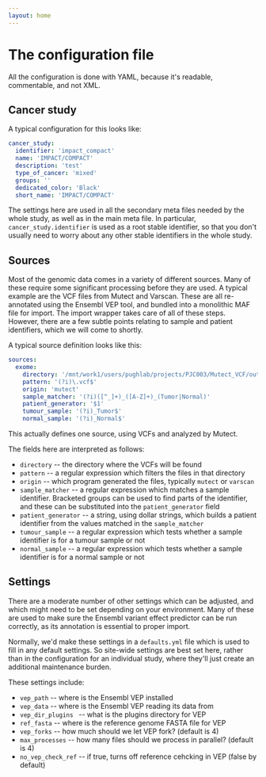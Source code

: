 ```yaml
---
layout: home
---
```


# The configuration file

All the configuration is done with YAML, because it's readable, commentable, and not XML.

## Cancer study

A typical configuration for this looks like:

```yaml
cancer_study:
  identifier: 'impact_compact'
  name: 'IMPACT/COMPACT'
  description: 'test'
  type_of_cancer: 'mixed'
  groups: ''
  dedicated_color: 'Black'
  short_name: 'IMPACT/COMPACT'
```

The settings here are used in all the secondary meta files needed by the whole study, as well as in the main meta file. In particular, `cancer_study.identifier` is used as a root stable identifier, so that you don't usually need to worry about any other stable identifiers in the whole study.

## Sources

Most of the genomic data comes in a variety of different sources. Many of these require some significant processing before they are used. A typical example are the VCF files from Mutect and Varscan. These are all re-annotated using the Ensembl VEP tool, and bundled into a monolithic MAF file for import. The import wrapper takes care of all of these steps. However, there are a few subtle points relating to sample and patient identifiers, which we will come to shortly.

A typical source definition looks like this:

```yaml
sources:
  exome:
    directory: '/mnt/work1/users/pughlab/projects/PJC003/Mutect_VCF/output/PASS'
    pattern: '(?i)\.vcf$'
    origin: 'mutect'
    sample_matcher: '(?i)([^_]+)_([A-Z]+)_(Tumor|Normal)'
    patient_generator: '$1'
    tumour_sample: '(?i)_Tumor$'
    normal_sample: '(?i)_Normal$'
```

This actually defines one source, using VCFs and analyzed by Mutect.

The fields here are interpreted as follows:

 * `directory` -- the directory where the VCFs will be found
 * `pattern` -- a regular expression which filters the files in that directory
 * `origin` -- which program generated the files, typically `mutect` or `varscan`
 * `sample_matcher` -- a regular expression which matches a sample identifier. Bracketed groups can be used to find parts of the identifier, and these can be substituted into the `patient_generator` field
 * `patient_generator` -- a string, using dollar strings, which builds a patient identifier from the values matched in the `sample_matcher`
 * `tumour_sample` -- a regular expression which tests whether a sample identifier is for a tumour sample or not
 * `normal_sample` -- a regular expression which tests whether a sample identifier is for a normal sample or not

## Settings

There are a moderate number of other settings which can be adjusted, and which might need to be set depending on your environment. Many of these are used to make sure the Ensembl variant effect predictor can be run correctly, as its annotation is essential to proper import.

Normally, we'd make these settings in a `defaults.yml` file which is used to fill in any default settings. So site-wide settings are best set here, rather than in the configuration for an individual study, where they'll just create an additional maintenance burden.

These settings include:

 * `vep_path` -- where is the Ensembl VEP installed
 * `vep_data` -- where is the Ensembl VEP reading its data from
 * `vep_dir_plugins ` -- what is the plugins directory for VEP
 * `ref_fasta` -- where is the reference genome FASTA file for VEP
 * `vep_forks` -- how much should we let VEP fork? (default is 4)
 * `max_processes` -- how many files should we process in parallel? (default is 4)
 * `no_vep_check_ref` -- if true, turns off reference cehcking in VEP (false by default)
